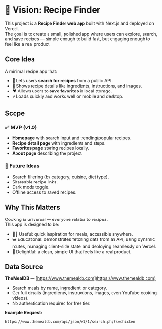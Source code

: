 # 🌟 Vision: Recipe Finder

This project is a **Recipe Finder web app** built with Next.js and deployed on Vercel.  
The goal is to create a small, polished app where users can explore, search, and save recipes — simple enough to build fast, but engaging enough to feel like a real product.

## Core Idea

A minimal recipe app that:
- 🍳 Lets users **search for recipes** from a public API.  
- 📖 Shows recipe details like ingredients, instructions, and images.  
- ❤️ Allows users to **save favorites** in local storage.  
- ⚡ Loads quickly and works well on mobile and desktop.  

## Scope

### ✅ MVP (v1.0)
- **Homepage** with search input and trending/popular recipes.  
- **Recipe detail page** with ingredients and steps.  
- **Favorites page** storing recipes locally.  
- **About page** describing the project.  

### 🚀 Future Ideas
- Search filtering (by category, cuisine, diet type).  
- Shareable recipe links.  
- Dark mode toggle.  
- Offline access to saved recipes.  

## Why This Matters

Cooking is universal — everyone relates to recipes.  
This app is designed to be:
- 🧑‍🍳 Useful: quick inspiration for meals, accessible anywhere.  
- 💻 Educational: demonstrates fetching data from an API, using dynamic routes, managing client-side state, and deploying seamlessly on Vercel.  
- 🎨 Delightful: a clean, simple UI that feels like a real product.  

## Data Source

**TheMealDB** — [https://www.themealdb.com](https://www.themealdb.com)  
- Search meals by name, ingredient, or category.  
- Get full details (ingredients, instructions, images, even YouTube cooking videos).  
- No authentication required for free tier.  

**Example Request:**  
```bash
https://www.themealdb.com/api/json/v1/1/search.php?s=chicken
